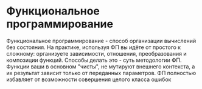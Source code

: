 # Функциональное программирование

Функциональное программирование - способ организации вычислений без состояния. На практике, используя ФП вы идёте от простого к сложному: организуете зависимости, отношения, преобразования и композиции функций. Способы делать это - суть методологии ФП. Функции ваши в основном "чисты", не мутируют внешнего контекста, а их результат зависит только от переданных параметров. ФП полностью избавляет от возможности совершения целого класса ошибок



